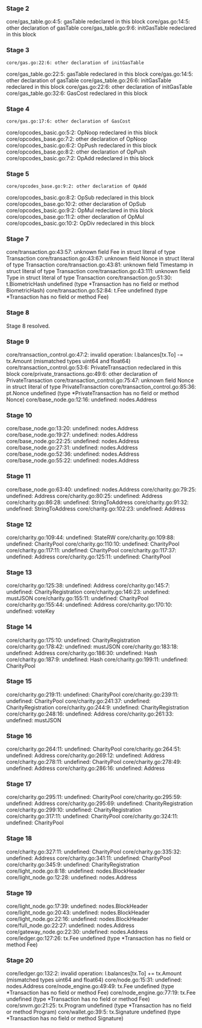### Stage 2
core/gas_table.go:4:5: gasTable redeclared in this block
        core/gas.go:14:5: other declaration of gasTable
core/gas_table.go:9:6: initGasTable redeclared in this block

### Stage 3
	core/gas.go:22:6: other declaration of initGasTable
core/gas_table.go:22:5: gasTable redeclared in this block
	core/gas.go:14:5: other declaration of gasTable
core/gas_table.go:26:6: initGasTable redeclared in this block
	core/gas.go:22:6: other declaration of initGasTable
core/gas_table.go:32:6: GasCost redeclared in this block

### Stage 4
	core/gas.go:17:6: other declaration of GasCost
core/opcodes_basic.go:5:2: OpNoop redeclared in this block
	core/opcodes_base.go:7:2: other declaration of OpNoop
core/opcodes_basic.go:6:2: OpPush redeclared in this block
	core/opcodes_base.go:8:2: other declaration of OpPush
core/opcodes_basic.go:7:2: OpAdd redeclared in this block

### Stage 5
	core/opcodes_base.go:9:2: other declaration of OpAdd
core/opcodes_basic.go:8:2: OpSub redeclared in this block
	core/opcodes_base.go:10:2: other declaration of OpSub
core/opcodes_basic.go:9:2: OpMul redeclared in this block
	core/opcodes_base.go:11:2: other declaration of OpMul
core/opcodes_basic.go:10:2: OpDiv redeclared in this block

### Stage 7
core/transaction.go:43:57: unknown field Fee in struct literal of type Transaction
core/transaction.go:43:67: unknown field Nonce in struct literal of type Transaction
core/transaction.go:43:81: unknown field Timestamp in struct literal of type Transaction
core/transaction.go:43:111: unknown field Type in struct literal of type Transaction
core/transaction.go:51:30: t.BiometricHash undefined (type *Transaction has no field or method BiometricHash)
core/transaction.go:52:84: t.Fee undefined (type *Transaction has no field or method Fee)

### Stage 8
Stage 8 resolved.

### Stage 9
core/transaction_control.go:47:2: invalid operation: l.balances[tx.To] -= tx.Amount (mismatched types uint64 and float64)
core/transaction_control.go:53:6: PrivateTransaction redeclared in this block
	core/private_transactions.go:49:6: other declaration of PrivateTransaction
core/transaction_control.go:75:47: unknown field Nonce in struct literal of type PrivateTransaction
core/transaction_control.go:85:36: pt.Nonce undefined (type *PrivateTransaction has no field or method Nonce)
core/base_node.go:12:16: undefined: nodes.Address

### Stage 10
core/base_node.go:13:20: undefined: nodes.Address
core/base_node.go:19:27: undefined: nodes.Address
core/base_node.go:22:25: undefined: nodes.Address
core/base_node.go:27:31: undefined: nodes.Address
core/base_node.go:52:36: undefined: nodes.Address
core/base_node.go:55:22: undefined: nodes.Address

### Stage 11
core/base_node.go:63:40: undefined: nodes.Address
core/charity.go:79:25: undefined: Address
core/charity.go:80:25: undefined: Address
core/charity.go:86:28: undefined: StringToAddress
core/charity.go:91:32: undefined: StringToAddress
core/charity.go:102:23: undefined: Address

### Stage 12
core/charity.go:109:44: undefined: StateRW
core/charity.go:109:88: undefined: CharityPool
core/charity.go:110:10: undefined: CharityPool
core/charity.go:117:11: undefined: CharityPool
core/charity.go:117:37: undefined: Address
core/charity.go:125:11: undefined: CharityPool

### Stage 13
core/charity.go:125:38: undefined: Address
core/charity.go:145:7: undefined: CharityRegistration
core/charity.go:146:23: undefined: mustJSON
core/charity.go:155:11: undefined: CharityPool
core/charity.go:155:44: undefined: Address
core/charity.go:170:10: undefined: voteKey

### Stage 14
core/charity.go:175:10: undefined: CharityRegistration
core/charity.go:178:42: undefined: mustJSON
core/charity.go:183:18: undefined: Address
core/charity.go:186:30: undefined: Hash
core/charity.go:187:9: undefined: Hash
core/charity.go:199:11: undefined: CharityPool

### Stage 15
core/charity.go:219:11: undefined: CharityPool
core/charity.go:239:11: undefined: CharityPool
core/charity.go:241:37: undefined: CharityRegistration
core/charity.go:244:9: undefined: CharityRegistration
core/charity.go:248:16: undefined: Address
core/charity.go:261:33: undefined: mustJSON

### Stage 16
core/charity.go:264:11: undefined: CharityPool
core/charity.go:264:51: undefined: Address
core/charity.go:269:12: undefined: Address
core/charity.go:278:11: undefined: CharityPool
core/charity.go:278:49: undefined: Address
core/charity.go:286:16: undefined: Address

### Stage 17
core/charity.go:295:11: undefined: CharityPool
core/charity.go:295:59: undefined: Address
core/charity.go:295:69: undefined: CharityRegistration
core/charity.go:299:10: undefined: CharityRegistration
core/charity.go:317:11: undefined: CharityPool
core/charity.go:324:11: undefined: CharityPool

### Stage 18
core/charity.go:327:11: undefined: CharityPool
core/charity.go:335:32: undefined: Address
core/charity.go:341:11: undefined: CharityPool
core/charity.go:345:9: undefined: CharityRegistration
core/light_node.go:8:18: undefined: nodes.BlockHeader
core/light_node.go:12:28: undefined: nodes.Address

### Stage 19
core/light_node.go:17:39: undefined: nodes.BlockHeader
core/light_node.go:20:43: undefined: nodes.BlockHeader
core/light_node.go:22:16: undefined: nodes.BlockHeader
core/full_node.go:22:27: undefined: nodes.Address
core/gateway_node.go:22:30: undefined: nodes.Address
core/ledger.go:127:26: tx.Fee undefined (type *Transaction has no field or method Fee)

### Stage 20
core/ledger.go:132:2: invalid operation: l.balances[tx.To] += tx.Amount (mismatched types uint64 and float64)
core/node.go:15:31: undefined: nodes.Address
core/node_engine.go:49:49: tx.Fee undefined (type *Transaction has no field or method Fee)
core/node_engine.go:77:19: tx.Fee undefined (type *Transaction has no field or method Fee)
core/snvm.go:21:25: tx.Program undefined (type *Transaction has no field or method Program)
core/wallet.go:39:5: tx.Signature undefined (type *Transaction has no field or method Signature)

